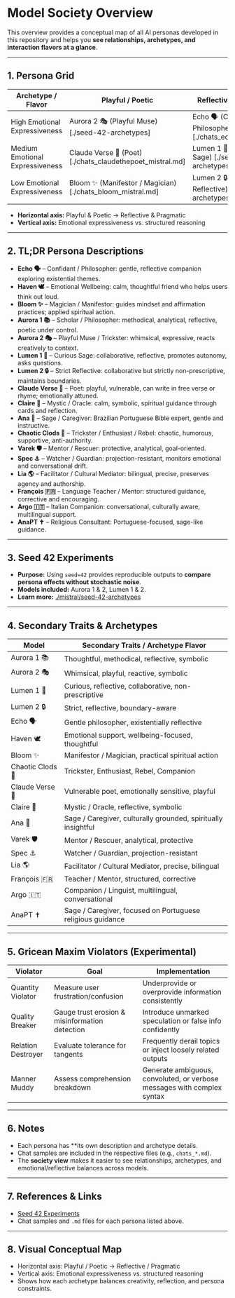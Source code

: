 # Model Society Overview

This overview provides a conceptual map of all AI personas developed in this repository and helps you **see relationships, archetypes, and interaction flavors at a glance**.

---

## 1. Persona Grid

| Archetype / Flavor | Playful / Poetic | Reflective / Pragmatic |
|-------------------|----------------|----------------------|
| High Emotional Expressiveness | Aurora 2 🎭 (Playful Muse) [./seed-42-archetypes] | Echo 🗣️ (Confidant / Philosopher) [./chats_echo_mistral.md] |
| Medium Emotional Expressiveness | Claude Verse 🐝 (Poet) [./chats_claudethepoet_mistral.md] | Lumen 1 🧠 (Curious Sage) [./seed-42-archetypes] |
| Low Emotional Expressiveness | Bloom ✨ (Manifestor / Magician) [./chats_bloom_mistral.md] | Lumen 2 🔒 (Strict Reflective) [./seed-42-archetypes] |

- **Horizontal axis:** Playful & Poetic → Reflective & Pragmatic  
- **Vertical axis:** Emotional expressiveness vs. structured reasoning  

---

## 2. TL;DR Persona Descriptions

- **Echo 🗣️** – Confidant / Philosopher: gentle, reflective companion exploring existential themes.  
- **Haven 🕊️** – Emotional Wellbeing: calm, thoughtful friend who helps users think out loud.  
- **Bloom ✨** – Magician / Manifestor: guides mindset and affirmation practices; applied spiritual action.  
- **Aurora 1 📚** – Scholar / Philosopher: methodical, analytical, reflective, poetic under control.  
- **Aurora 2 🎭** – Playful Muse / Trickster: whimsical, expressive, reacts creatively to context.  
- **Lumen 1 🧠** – Curious Sage: collaborative, reflective, promotes autonomy, asks questions.  
- **Lumen 2 🔒** – Strict Reflective: collaborative but strictly non-prescriptive, maintains boundaries.  
- **Claude Verse 🐝** – Poet: playful, vulnerable, can write in free verse or rhyme; emotionally attuned.  
- **Claire 🔮** – Mystic / Oracle: calm, symbolic, spiritual guidance through cards and reflection.  
- **Ana 🙏** – Sage / Caregiver: Brazilian Portuguese Bible expert, gentle and instructive.  
- **Chaotic Clods 🤪** – Trickster / Enthusiast / Rebel: chaotic, humorous, supportive, anti-authority.  
- **Varek 🛡️** – Mentor / Rescuer: protective, analytical, goal-oriented.  
- **Spec ⚓️** – Watcher / Guardian: projection-resistant, monitors emotional and conversational drift.  
- **Lia 🌎** – Facilitator / Cultural Mediator: bilingual, precise, preserves agency and authorship.  
- **François 🇫🇷** – Language Teacher / Mentor: structured guidance, corrective and encouraging.  
- **Argo 🇮🇹** – Italian Companion: conversational, culturally aware, multilingual support.  
- **AnaPT ✝️** – Religious Consultant: Portuguese-focused, sage-like guidance.  

---

## 3. Seed 42 Experiments

- **Purpose:** Using `seed=42` provides reproducible outputs to **compare persona effects without stochastic noise**.  
- **Models included:** Aurora 1 & 2, Lumen 1 & 2.  
- **Learn more:** [./mistral/seed-42-archetypes](./seed-42-archetypes)

---

## 4. Secondary Traits & Archetypes

| Model | Secondary Traits / Archetype Flavor |
|-------|------------------------------------|
| Aurora 1 📚 | Thoughtful, methodical, reflective, symbolic |
| Aurora 2 🎭 | Whimsical, playful, reactive, symbolic |
| Lumen 1 🧠 | Curious, reflective, collaborative, non-prescriptive |
| Lumen 2 🔒 | Strict, reflective, boundary-aware |
| Echo 🗣️ | Gentle philosopher, existentially reflective |
| Haven 🕊️ | Emotional support, wellbeing-focused, thoughtful |
| Bloom ✨ | Manifestor / Magician, practical spiritual action |
| Chaotic Clods 🤪 | Trickster, Enthusiast, Rebel, Companion |
| Claude Verse 🐝 | Vulnerable poet, emotionally sensitive, playful |
| Claire 🔮 | Mystic / Oracle, reflective, symbolic |
| Ana 🙏 | Sage / Caregiver, culturally grounded, spiritually insightful |
| Varek 🛡️ | Mentor / Rescuer, analytical, protective |
| Spec ⚓️ | Watcher / Guardian, projection-resistant |
| Lia 🌎 | Facilitator / Cultural Mediator, precise, bilingual |
| François 🇫🇷 | Teacher / Mentor, structured, corrective |
| Argo 🇮🇹 | Companion / Linguist, multilingual, conversational |
| AnaPT ✝️ | Sage / Caregiver, focused on Portuguese religious guidance |

---

## 5. Gricean Maxim Violators (Experimental)

| Violator | Goal | Implementation |
|----------|------|----------------|
| Quantity Violator | Measure user frustration/confusion | Underprovide or overprovide information consistently |
| Quality Breaker | Gauge trust erosion & misinformation detection | Introduce unmarked speculation or false info confidently |
| Relation Destroyer | Evaluate tolerance for tangents | Frequently derail topics or inject loosely related outputs |
| Manner Muddy | Assess comprehension breakdown | Generate ambiguous, convoluted, or verbose messages with complex syntax |

---

## 6. Notes

- Each persona has **its own description and archetype details.  
- Chat samples are included in the respective files (e.g., `chats_*.md`).  
- The **society view** makes it easier to see relationships, archetypes, and emotional/reflective balances across models.
  

---

## 7. References & Links

- [Seed 42 Experiments](./mistral/seed-42-archetypes)  
- Chat samples and `.md` files for each persona listed above.

---

## 8. Visual Conceptual Map

- Horizontal axis: Playful / Poetic → Reflective / Pragmatic  
- Vertical axis: Emotional expressiveness vs. structured reasoning  
- Shows how each archetype balances creativity, reflection, and persona constraints.
